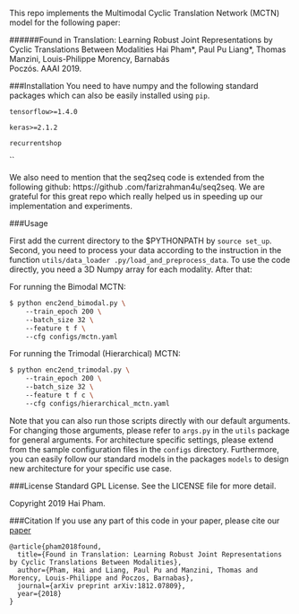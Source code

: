 This repo implements the Multimodal Cyclic Translation Network (MCTN) model 
for the following paper:
 
######Found in Translation: Learning Robust Joint Representations by Cyclic Translations Between Modalities
Hai Pham*, Paul Pu Liang*, Thomas Manzini, Louis-Philippe Morency, Barnabás  
Poczós. AAAI 2019. 

###Installation 
You need to have numpy and the following standard packages which can also be 
easily installed using `pip`. 

`tensorflow>=1.4.0` 

`keras>=2.1.2`

`recurrentshop`

``

We also need to mention that the seq2seq code is extended from the following 
github: https://github
.com/farizrahman4u/seq2seq. We are grateful for this great repo which really 
helped us in speeding up our implementation and experiments. 

###Usage

First add the current directory to the $PYTHONPATH by `source set_up`. 
Second, you need to process your data according to the 
instruction in the function `utils/data_loader
.py/load_and_preprocess_data`. To use the code directly, you need a 3D Numpy 
array for each modality. After that: 

For running the Bimodal MCTN:
```bash
$ python enc2end_bimodal.py \ 
    --train_epoch 200 \ 
    --batch_size 32 \ 
    --feature t f \ 
    --cfg configs/mctn.yaml 
```

For running the Trimodal (Hierarchical) MCTN:
```bash
$ python enc2end_trimodal.py \ 
    --train_epoch 200 \ 
    --batch_size 32 \ 
    --feature t f c \ 
    --cfg configs/hierarchical_mctn.yaml 
```

Note that you can also run those scripts directly with our default arguments. 
For changing 
those arguments, please refer to `args.py` in the `utils` package 
for general arguments. For architecture specific settings, please extend from
 the sample configuration files in the `configs` directory. Furthermore, 
 you can easily follow our standard models in the packages `models` to 
 design new architecture for your specific use case. 

###License 
Standard GPL License. See the LICENSE file for more detail. 

Copyright 2019 Hai Pham. 

###Citation 
If you use any part of this code in your paper, please cite our [paper](https://arxiv.org/abs/1812.07809)
```angular2html
@article{pham2018found,
  title={Found in Translation: Learning Robust Joint Representations by Cyclic Translations Between Modalities},
  author={Pham, Hai and Liang, Paul Pu and Manzini, Thomas and Morency, Louis-Philippe and Poczos, Barnabas},
  journal={arXiv preprint arXiv:1812.07809},
  year={2018}
}
```



